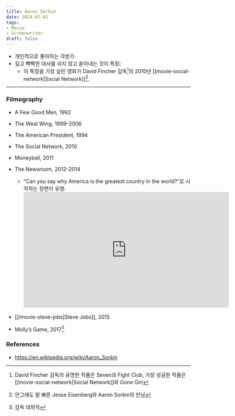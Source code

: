 ```yaml
---
title: Aaron Sorkin
date: 2024-07-01
tags:
- Movie
- Screenwriter
draft: false
---
```


- 개인적으로 좋아하는 각본가.
- 길고 빡빡한 대사를 쉬지 않고 쏟아내는 것이 특징:
    - 이 특징을 가장 살린 영화가 David Fincher 감독[^1]의 2010년 [[movie-social-network|Social Network]][^2].

[^1]: David Fincher 감독의 유명한 작품은 Seven과 Fight Club, 가장 성공한 작품은 [[movie-social-network|Social Network]]와 Gone Girl
[^2]: 안그래도 말 빠른 Jesse Eisenberg와 Aaron Sorkin의 만남


---
### Filmography
- A Few Good Men, 1992
- The West Wing, 1999–2006
- The American President, 1994
- The Social Network, 2010
- Moneyball, 2011
- The Newsroom, 2012-2014
    - “Can you say why America is the greatest country in the world?”로 시작하는 장면이 유명:
        <iframe width="560" height="315" src="https://www.youtube.com/embed/fJh9t9h6Wn0?si=I2zRS4Voojt6ENOf&amp;start=14" title="YouTube video player" frameborder="0" allow="accelerometer; autoplay; clipboard-write; encrypted-media; gyroscope; picture-in-picture; web-share" referrerpolicy="strict-origin-when-cross-origin" allowfullscreen></iframe>
        
- [[/movie-steve-jobs|Steve Jobs]], 2015
- Molly’s Game, 2017[^3]


[^3]: 감독 데뷔작


### References
- https://en.wikipedia.org/wiki/Aaron_Sorkin